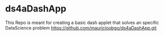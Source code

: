 # ds4aDashApp
This Repo is meant for creating a basic dash applet that solves an specific DataScience problem
https://github.com/mauricioobgo/ds4aDashApp.git
